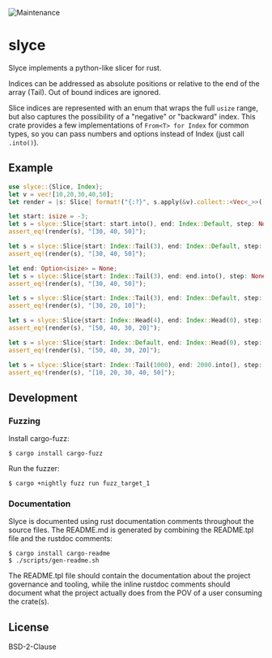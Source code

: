 [comment]: <> (README.md is generated)

![Maintenance](https://img.shields.io/badge/maintenance-activly--developed-brightgreen.svg)

# slyce

Slyce implements a python-like slicer for rust.

Indices can be addressed as absolute positions or relative to the end of the array (Tail).
Out of bound indices are ignored.

Slice indices are represented with an enum that wraps the full `usize` range, but also
captures the possibility of a "negative" or "backward" index.
This crate provides a few implementations of `From<T> for Index` for common types,
so you can pass numbers and options instead of Index (just call `.into()`).

## Example
```rust
use slyce::{Slice, Index};
let v = vec![10,20,30,40,50];
let render = |s: Slice| format!("{:?}", s.apply(&v).collect::<Vec<_>>());

let start: isize = -3;
let s = slyce::Slice{start: start.into(), end: Index::Default, step: None};
assert_eq!(render(s), "[30, 40, 50]");

let s = slyce::Slice{start: Index::Tail(3), end: Index::Default, step: None};
assert_eq!(render(s), "[30, 40, 50]");

let end: Option<isize> = None;
let s = slyce::Slice{start: Index::Tail(3), end: end.into(), step: None};
assert_eq!(render(s), "[30, 40, 50]");

let s = slyce::Slice{start: Index::Tail(3), end: Index::Default, step: Some(-1)};
assert_eq!(render(s), "[30, 20, 10]");

let s = slyce::Slice{start: Index::Head(4), end: Index::Head(0), step: Some(-1)};
assert_eq!(render(s), "[50, 40, 30, 20]");

let s = slyce::Slice{start: Index::Default, end: Index::Head(0), step: Some(-1)};
assert_eq!(render(s), "[50, 40, 30, 20]");

let s = slyce::Slice{start: Index::Tail(1000), end: 2000.into(), step: None};
assert_eq!(render(s), "[10, 20, 30, 40, 50]");
```

## Development

### Fuzzing

Install cargo-fuzz:

```
$ cargo install cargo-fuzz
```

Run the fuzzer:

```
$ cargo +nightly fuzz run fuzz_target_1
```

### Documentation

Slyce is documented using rust documentation comments throughout the source files.
The README.md is generated by combining the README.tpl file and the rustdoc comments:

```
$ cargo install cargo-readme
$ ./scripts/gen-readme.sh
```

The README.tpl file should contain the documentation about the project governance and tooling,
while the inline rustdoc comments should document what the project actually does from the POV
of a user consuming the crate(s).

## License

BSD-2-Clause
